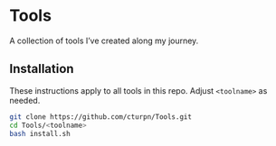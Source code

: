 # Tools
A collection of tools I’ve created along my journey.

## Installation
These instructions apply to all tools in this repo. Adjust `<toolname>` as needed.

```bash
git clone https://github.com/cturpn/Tools.git
cd Tools/<toolname>
bash install.sh
